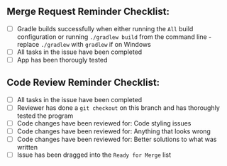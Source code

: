 ## Merge Request Reminder Checklist:

* [  ] Gradle builds successfully when either running the `All` build
  configuration or running `./gradlew build` from the command line - replace
  `./gradlew` with `gradlew` if on Windows
* [  ] All tasks in the issue have been completed
* [  ] App has been thorougly tested

<!--
Remember to drag your issue over to the Code Review list on the issues
page when it's ready to be code reviewed.
-->

## Code Review Reminder Checklist:

* [  ] All tasks in the issue have been completed
* [  ] Reviewer has done a `git checkout` on this branch and has thoroughly
  tested the program
* [  ] Code changes have been reviewed for: Code styling issues
* [  ] Code changes have been reviewed for: Anything that looks wrong
* [  ] Code changes have been reviewed for: Better solutions to what was
  written
* [  ] Issue has been dragged into the `Ready for Merge` list
